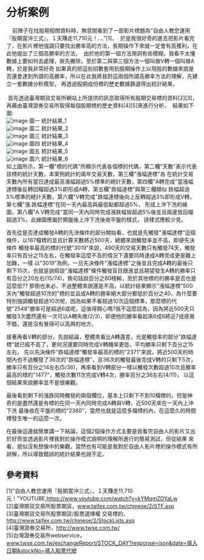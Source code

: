 # 分析案例

      前陣子在找股期相關資料時，無意間看到了一部影片標題為"自由人教您運用『股期當沖三式』，１天賺走11,710元！...."[1]，
  於是我很好奇的進去把影片看完了，在影片裡他強調只要找出勝率高的方法，長期操作下來就一定會有高獲利，在此他提出了三個高勝率的方法，
  由於他的第一個方法用詞有些模糊，我看不太懂數據上要如何去處理，故先撇除，至於第二與第三個方法一個叫做V轉一個叫做A轉，於是我非常好奇
  如果真的把這些招數套用到股期操作上以現股的數據來說是否還會達到所謂的高勝率，所以在此我將我對這兩個所謂高勝率方法的理解，先建立一套數據分析模型，
  再透過股期成份標的歷史數據篩選得出統計結果。
<br />
<br />
  首先透過臺灣期貨交易所網站上所提供的訊息取得所有股期交易標的資料[2][3]，再藉由臺灣證券交易所取得每個股期標的歷史資料[4][5]來進行分析，
  結果如下圖:
<br />
![image](https://github.com/TrunkingW/spider-analysis_R/blob/master/案例_1/Image/統計結果_1.PNG)
圖一 統計結果_1
<br />
![image](https://github.com/TrunkingW/spider-analysis_R/blob/master/案例_1/Image/統計結果_2.PNG)
圖二 統計結果_2
<br />
![image](https://github.com/TrunkingW/spider-analysis_R/blob/master/案例_1/Image/統計結果_3.PNG)
圖三 統計結果_3
<br />
![image](https://github.com/TrunkingW/spider-analysis_R/blob/master/案例_1/Image/統計結果_4.PNG)
圖四 統計結果_4
<br />
![image](https://github.com/TrunkingW/spider-analysis_R/blob/master/案例_1/Image/統計結果_4.PNG)
圖五 統計結果_5
<br />
![image](https://github.com/TrunkingW/spider-analysis_R/blob/master/案例_1/Image/統計結果_6.PNG)
圖六 統計結果_6
<br />
   如上圖所示，第一欄"標的代碼"所顯示代表各個標的代碼，第二欄"天數"表示代表該標的統計天數，本案例統計約兩年交易天數，第三欄"漲幅達標"為
在統計交易天數內所有當日達成最高漲幅超過5%標準的總計天數，第四欄"A轉完成"當漲幅達標後反轉回檔超過3%即形成A轉，第五欄"跌幅達標"與第三欄類似
跌幅超過5%標準的總計天數，第六欄"V轉完成"跌幅達標後向上反轉超過3%即形成V轉，第七欄"漲.跌幅達標"在同一天內最高與最低點都超過5%，
形成上沖下洗的線圖，第八欄"A.V轉完成"當同一天內同時完成漲跌幅皆超過5%後並且兩邊皆回檔超過3%，此線圖應屬於開盤後上沖下洗後收平盤的樣式，
該樣式應較少見。

   首先從是否達成觸發A轉的先決條件的部分開始看，也就是先觸發"漲幅達標"這個條件，以187檔標的並且計算天數將近500天，總體來說觸發率並不高，即便先決條件
觸發率最高的標的代號"3019"來說，490天的交易天數只有觸發74天，觸發率只有百分之15左右，在觸發率這麼不高的情況下還要同時達成A轉完成更是難上加難，一樣
以"3019"為例，一旦先決條件"漲幅達標"之後並且完成A轉的最後只剩下15次，也就是說假設"漲幅達標"條件觸發盲目跟進並且期望發生A轉的勝率只有百分之20左右(15/74)，換句話說百分之80穩輸，至於其他標的的勝率是否也是這麼低?? 那倒也未必，不過整體來說還是不高，以統計結果顯示"漲幅達標"500天內"觸發超過10次的"標的並且成A轉的勝率絕大部分都低於百分之40，為什麼要特別強調觸發超過10次呢，因為如果不看超過10次這個標準，那麼標的代號"2548"勝率可是超過6成呢，這值得開心嗎?我不這麼認為，因為將近500天只觸發3次盡然還有一次可以A轉失敗(2/3)，即便他的勝率看起來6成6將近7成感覺不錯，還是沒有覺得可以高興的地方。

接著再看V轉的部分，先說結論，整體來看比A轉還差，光是觸發率的部分"跌幅達標"就已經不高了，更何況還要同時完成V轉機率更低，平均勝率只剩下百分之15左右，
先以先決條件"跌幅達標"觸發率最高的標的"2371"來說，將近500天的時間內也不過觸發了36次的"跌幅達標"，且36次的觸發最後完成V轉的只剩下5次，
勝率只有百分之14左右(5/36)，再來看到V轉部分一樣以觸發次數超過10次且勝率最高的標的"1477"，觸發次數11次完成V轉4次，勝率百分之36左右(4/11)，
以這個結果來說勝率並不是很樂觀。

最後看到剩下的漲跌同時觸發的兩個欄位，基本上只剩下不到10檔標的，但是神奇的是盡然還是有標的在同一天內同時完成A轉與V轉，近500天來在一天內上沖下洗
最後收在平盤的標的"2360"，當然也就是這麼多檔標的內，在這麼久的時間裡發生唯一的這麼一次。

在最後這邊就簡單講一下結論，這個2個操作方式主要是我看完自由人的影片又出於好奇並透過影片裡我對於操作模式說明的理解所進行的簡易測試，但從結果
來看，貌似沒有想像中的樂觀，當然也有可能是我對於自由人影片裡的操作模式有所誤解，所以導致錯誤的統計結果也說不定。

## 參考資料
[1]"自由人教您運用『股期當沖三式』，１天賺走11,710元！"YOUTUBE,https://www.youtube.com/watch?v=kYMqmZOYaLw <br />
[2]臺灣期貨交易所股票期貨，www.taifex.com.tw/chinese/2/STF.asp <br />
[3]臺灣期貨交易所股票期貨/股票選擇權 交易標的，http://www.taifex.com.tw/chinese/2/StockLists.asp <br />
[4]臺灣證券交易所，http://www.twse.com.tw/ <br />
[5]台灣證券交易所webservice，www.twse.com.tw/exchangeReport/STOCK_DAY?response=json&date=填入日期&stockNo=填入股票代號 <br />
